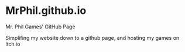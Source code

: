 # MrPhil.github.io
Mr. Phil Games' GitHub Page

Simplifing my website down to a github page, and hosting my games on itch.io
